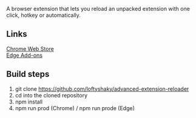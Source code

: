 A browser extension that lets you reload an unpacked extension with one click, hotkey or automatically.

## Links

[Chrome Web Store](https://bit.ly/advanced-extension-reloader)<br>
[Edge Add-ons](https://bit.ly/advanced-extension-reloader-edge)

## Build steps

1. git clone https://github.com/loftyshaky/advanced-extension-reloader
2. cd into the cloned repository
3. npm install
4. npm run prod (Chrome) / npm run prode (Edge)
